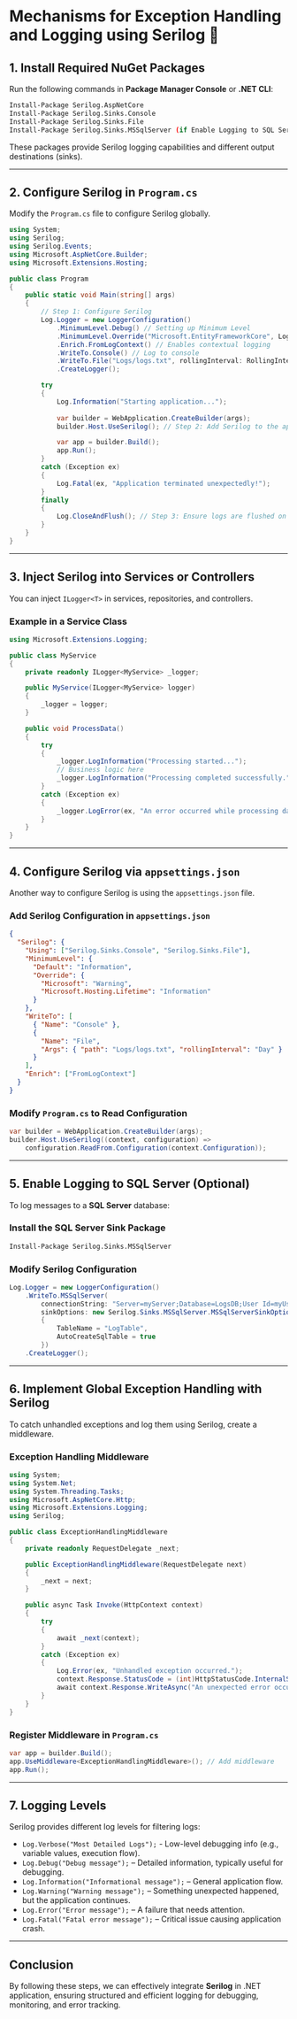 #  Mechanisms for Exception Handling and Logging using Serilog 🚨

## 1. Install Required NuGet Packages

Run the following commands in **Package Manager Console** or **.NET CLI**:

```sh
Install-Package Serilog.AspNetCore
Install-Package Serilog.Sinks.Console
Install-Package Serilog.Sinks.File
Install-Package Serilog.Sinks.MSSqlServer (if Enable Logging to SQL Server)
```

These packages provide Serilog logging capabilities and different output destinations (sinks).

---

## 2. Configure Serilog in `Program.cs`

Modify the `Program.cs` file to configure Serilog globally.

```csharp
using System;
using Serilog;
using Serilog.Events;
using Microsoft.AspNetCore.Builder;
using Microsoft.Extensions.Hosting;

public class Program
{
    public static void Main(string[] args)
    {
        // Step 1: Configure Serilog
        Log.Logger = new LoggerConfiguration()
            .MinimumLevel.Debug() // Setting up Minimum Level
            .MinimumLevel.Override("Microsoft.EntityFrameworkCore", LogEventLevel.Warning) // Suppresses EF Core logs below Warning
            .Enrich.FromLogContext() // Enables contextual logging
            .WriteTo.Console() // Log to console
            .WriteTo.File("Logs/logs.txt", rollingInterval: RollingInterval.Day, retainedFileCountLimit: 30) // Log to a file
            .CreateLogger();

        try
        {
            Log.Information("Starting application...");
            
            var builder = WebApplication.CreateBuilder(args);
            builder.Host.UseSerilog(); // Step 2: Add Serilog to the application

            var app = builder.Build();
            app.Run();
        }
        catch (Exception ex)
        {
            Log.Fatal(ex, "Application terminated unexpectedly!");
        }
        finally
        {
            Log.CloseAndFlush(); // Step 3: Ensure logs are flushed on exit
        }
    }
}
```

---

## 3. Inject Serilog into Services or Controllers

You can inject `ILogger<T>` in services, repositories, and controllers.

### **Example in a Service Class**

```csharp
using Microsoft.Extensions.Logging;

public class MyService
{
    private readonly ILogger<MyService> _logger;

    public MyService(ILogger<MyService> logger)
    {
        _logger = logger;
    }

    public void ProcessData()
    {
        try
        {
            _logger.LogInformation("Processing started...");
            // Business logic here
            _logger.LogInformation("Processing completed successfully.");
        }
        catch (Exception ex)
        {
            _logger.LogError(ex, "An error occurred while processing data.");
        }
    }
}
```

---

## 4. Configure Serilog via `appsettings.json`

Another way to configure Serilog is using the `appsettings.json` file.

### **Add Serilog Configuration in `appsettings.json`**

```json
{
  "Serilog": {
    "Using": ["Serilog.Sinks.Console", "Serilog.Sinks.File"],
    "MinimumLevel": {
      "Default": "Information",
      "Override": {
        "Microsoft": "Warning",
        "Microsoft.Hosting.Lifetime": "Information"
      }
    },
    "WriteTo": [
      { "Name": "Console" },
      {
        "Name": "File",
        "Args": { "path": "Logs/logs.txt", "rollingInterval": "Day" }
      }
    ],
    "Enrich": ["FromLogContext"]
  }
}
```

### **Modify `Program.cs` to Read Configuration**

```csharp
var builder = WebApplication.CreateBuilder(args);
builder.Host.UseSerilog((context, configuration) =>
    configuration.ReadFrom.Configuration(context.Configuration));
```

---

## 5. Enable Logging to SQL Server (Optional)

To log messages to a **SQL Server** database:

### **Install the SQL Server Sink Package**

```sh
Install-Package Serilog.Sinks.MSSqlServer
```

### **Modify Serilog Configuration**

```csharp
Log.Logger = new LoggerConfiguration()
    .WriteTo.MSSqlServer(
        connectionString: "Server=myServer;Database=LogsDB;User Id=myUser;Password=myPassword;",
        sinkOptions: new Serilog.Sinks.MSSqlServer.MSSqlServerSinkOptions
        {
            TableName = "LogTable",
            AutoCreateSqlTable = true
        })
    .CreateLogger();
```

---

## 6. Implement Global Exception Handling with Serilog

To catch unhandled exceptions and log them using Serilog, create a middleware.

### **Exception Handling Middleware**

```csharp
using System;
using System.Net;
using System.Threading.Tasks;
using Microsoft.AspNetCore.Http;
using Microsoft.Extensions.Logging;
using Serilog;

public class ExceptionHandlingMiddleware
{
    private readonly RequestDelegate _next;

    public ExceptionHandlingMiddleware(RequestDelegate next)
    {
        _next = next;
    }

    public async Task Invoke(HttpContext context)
    {
        try
        {
            await _next(context);
        }
        catch (Exception ex)
        {
            Log.Error(ex, "Unhandled exception occurred.");
            context.Response.StatusCode = (int)HttpStatusCode.InternalServerError;
            await context.Response.WriteAsync("An unexpected error occurred.");
        }
    }
}
```

### **Register Middleware in `Program.cs`**

```csharp
var app = builder.Build();
app.UseMiddleware<ExceptionHandlingMiddleware>(); // Add middleware
app.Run();
```

---

## 7. Logging Levels

Serilog provides different log levels for filtering logs:

- `Log.Verbose("Most Detailed Logs");` - Low-level debugging info (e.g., variable values, execution flow).
- `Log.Debug("Debug message");` – Detailed information, typically useful for debugging.
- `Log.Information("Informational message");` – General application flow.
- `Log.Warning("Warning message");` – Something unexpected happened, but the application continues.
- `Log.Error("Error message");` – A failure that needs attention.
- `Log.Fatal("Fatal error message");` – Critical issue causing application crash.

---

## Conclusion

By following these steps, we can effectively integrate **Serilog** in .NET application, ensuring structured and efficient logging for debugging, monitoring, and error tracking.


